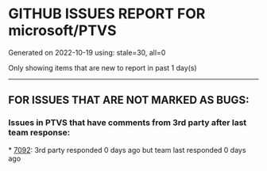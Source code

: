 
# GITHUB ISSUES REPORT FOR microsoft/PTVS


Generated on 2022-10-19 using: stale=30, all=0


Only showing items that are new to report in past 1 day(s)


---

## FOR ISSUES THAT ARE NOT MARKED AS BUGS:


### Issues in PTVS that have comments from 3rd party after last team response:


\* [7092](https://github.com/microsoft/PTVS/issues/7092 "Stub paths setting not observed"): 3rd party responded 0 days ago but team last responded 0 days ago
